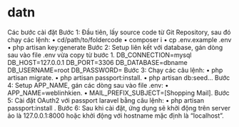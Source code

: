 # datn

Các bước cài đặt
Bước 1: Đầu tiên, lấy source code từ Git Repository, sau đó chạy các lệnh:
•	cd/path/to/foldercode
•	composer i
•	cp .env.example .env
•	php artisan key:generate 
Bước 2: Setup liên kết với database, gán dòng sau vào file .env vừa copy từ bước 1. 
DB_CONNECTION=mysql
DB_HOST=127.0.0.1
DB_PORT=3306
DB_DATABASE=dbname
DB_USERNAME=root
DB_PASSWORD=
Bước 3: Chạy các câu lệnh:
•	php artisan migrate.
•	php artisan passport:install.
•	php artisan db:seed…
Bước 4: Setup APP_NAME, gán các dòng sau vào file .env:
•	APP_NAME=weblinhkien.
•	MAIL_PREFIX_SUBJECT=[Shopping Mail].
Bước 5: Cài đặt OAuth2 với passport laravel bằng câu lệnh:
•	php artisan passport:install .
Bước 6: Sau khi cài đặt, ứng dụng sẽ khởi động trên server ảo là 127.0.0.1:8000 hoặc khởi động với hostname mặc định là “localhost”.
